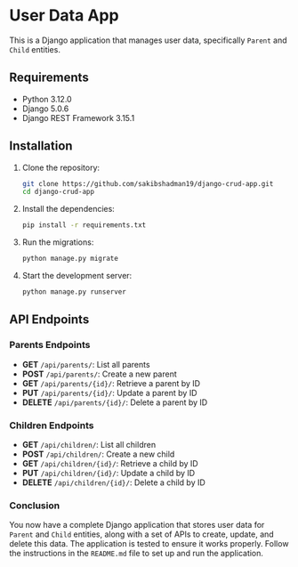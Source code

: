 # User Data App

This is a Django application that manages user data, specifically `Parent` and `Child` entities.

## Requirements

- Python 3.12.0
- Django 5.0.6
- Django REST Framework 3.15.1

## Installation

1. Clone the repository:

   ```bash
   git clone https://github.com/sakibshadman19/django-crud-app.git
   cd django-crud-app
2. Install the dependencies: 
   ```bash
   pip install -r requirements.txt
3. Run the migrations:
   ```bash
   python manage.py migrate
4. Start the development server: 
   ```bash
   python manage.py runserver
## API Endpoints

### Parents Endpoints
- **GET** `/api/parents/`: List all parents
- **POST** `/api/parents/`: Create a new parent
- **GET** `/api/parents/{id}/`: Retrieve a parent by ID
- **PUT** `/api/parents/{id}/`: Update a parent by ID
- **DELETE** `/api/parents/{id}/`: Delete a parent by ID

### Children Endpoints
- **GET** `/api/children/`: List all children
- **POST** `/api/children/`: Create a new child
- **GET** `/api/children/{id}/`: Retrieve a child by ID
- **PUT** `/api/children/{id}/`: Update a child by ID
- **DELETE** `/api/children/{id}/`: Delete a child by ID 


### Conclusion

You now have a complete Django application that stores user data for `Parent` and `Child` entities, along with a set of APIs to create, update, and delete this data. The application is tested to ensure it works properly. Follow the instructions in the `README.md` file to set up and run the application.
